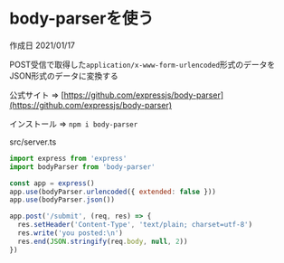 # body-parserを使う

作成日 2021/01/17

POST受信で取得した`application/x-www-form-urlencoded`形式のデータをJSON形式のデータに変換する

公式サイト => [https://github.com/expressjs/body-parser](https://github.com/expressjs/body-parser)

インストール => `npm i body-parser`

src/server.ts

```javascript
import express from 'express'
import bodyParser from 'body-parser'

const app = express()
app.use(bodyParser.urlencoded({ extended: false }))
app.use(bodyParser.json())

app.post('/submit', (req, res) => {
  res.setHeader('Content-Type', 'text/plain; charset=utf-8')
  res.write('you posted:\n')
  res.end(JSON.stringify(req.body, null, 2))
})
```
